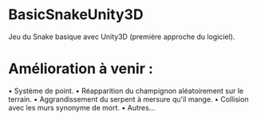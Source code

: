 # BasicSnakeUnity3D
Jeu du Snake basique avec Unity3D (première approche du logiciel).

# Amélioration à venir :

  • Système de point.
  • Réapparition du champignon aléatoirement sur le terrain.
  • Aggrandissement du serpent à mersure qu'il mange.
  • Collision avec les murs synonyme de mort.
  • Autres...
